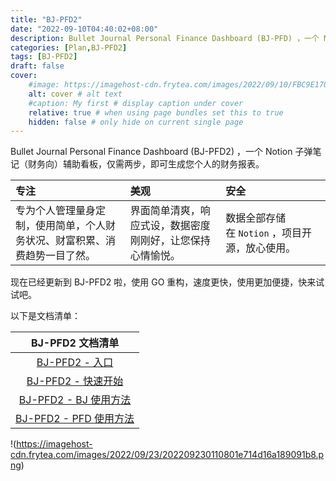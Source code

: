 ```yaml
---
title: "BJ-PFD2"
date: "2022-09-10T04:40:02+08:00"
description: Bullet Journal Personal Finance Dashboard (BJ-PFD) ，一个 Notion 子弹笔记（财务向）辅助看板。
categories: [Plan,BJ-PFD2]
tags: [BJ-PFD2]
draft: false
cover:
    #image: https://imagehost-cdn.frytea.com/images/2022/09/10/FBC9E170-AC72-44AA-8A17-4D21BCCC7AE21dda98e00bd9bc36.jpg # image path/url
    alt: cover # alt text
    #caption: My first # display caption under cover
    relative: true # when using page bundles set this to true
    hidden: false # only hide on current single page
---
```


Bullet Journal Personal Finance Dashboard (BJ-PFD2) ，一个 Notion 子弹笔记（财务向）辅助看板，仅需两步，即可生成您个人的财务报表。

| 专注 | 美观 | 安全 |
| :-- | :-- | :-- |
| 专为个人管理量身定制，使用简单，个人财务状况、财富积累、消费趋势一目了然。 | 界面简单清爽，响应式设，数据密度刚刚好，让您保持心情愉悦。 | 数据全部存储在 `Notion` ，项目开源，放心使用。 |

现在已经更新到 BJ-PFD2 啦，使用 GO 重构，速度更快，使用更加便捷，快来试试吧。

以下是文档清单：

| BJ-PFD2 文档清单 |
| :--: |
| [BJ-PFD2 - 入口](https://bjpfd2.frytea.com/) |
| [BJ-PFD2 - 快速开始](/technology/bj-pfd2/overview/) |
| [BJ-PFD2 - BJ 使用方法](/technology/bj-pfd2/bj-tutor/) |
| [BJ-PFD2 - PFD 使用方法](/technology/bj-pfd2/pfd-tutor/) |


!(https://imagehost-cdn.frytea.com/images/2022/09/23/202209230110801e714d16a189091b8.png)